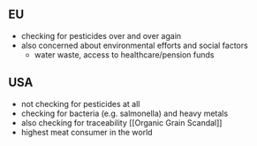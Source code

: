 ## EU
- checking for pesticides over and over again
- also concerned about environmental efforts and social factors
	- water waste, access to healthcare/pension funds

## USA
- not checking for pesticides at all
- checking for bacteria (e.g. salmonella) and heavy metals
- also checking for traceability [[Organic Grain Scandal]]
- highest meat consumer in the world
